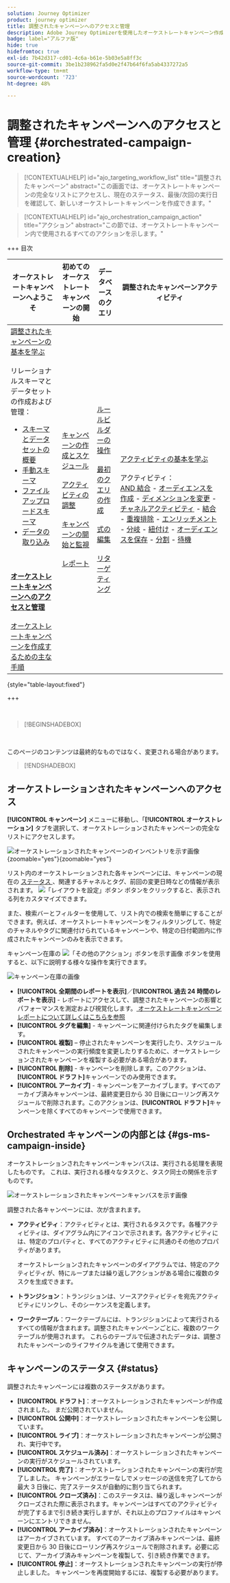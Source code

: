 ```yaml
---
solution: Journey Optimizer
product: journey optimizer
title: 調整されたキャンペーンへのアクセスと管理
description: Adobe Journey Optimizerを使用したオーケストレートキャンペーン作成の主な原則について説明します
badge: label="アルファ版"
hide: true
hidefromtoc: true
exl-id: 7b42d317-cd01-4c6a-b61e-5b03e5a8ff3c
source-git-commit: 3be1b238962fa5d0e2f47b64f6fa5ab4337272a5
workflow-type: tm+mt
source-wordcount: '723'
ht-degree: 48%

---
```


# 調整されたキャンペーンへのアクセスと管理 {#orchestrated-campaign-creation}

>[!CONTEXTUALHELP]
>id="ajo_targeting_workflow_list"
>title="調整されたキャンペーン"
>abstract="この画面では、オーケストレートキャンペーンの完全なリストにアクセスし、現在のステータス、最後/次回の実行日を確認して、新しいオーケストレートキャンペーンを作成できます。"

>[!CONTEXTUALHELP]
>id="ajo_orchestration_campaign_action"
>title="アクション"
>abstract="この節では、オーケストレートキャンペーン内で使用されるすべてのアクションを示します。"

+++ 目次

| オーケストレートキャンペーンへようこそ | 初めてのオーケストレートキャンペーンの開始 | データベースのクエリ | 調整されたキャンペーンアクティビティ |
|---|---|---|---|
| [ 調整されたキャンペーンの基本を学ぶ ](gs-orchestrated-campaigns.md)<br/><br/> リレーショナルスキーマとデータセットの作成および管理：</br> <ul><li>[ スキーマとデータセットの概要 ](gs-schemas.md)</li><li>[ 手動スキーマ ](manual-schema.md)</li><li>[ ファイルアップロードスキーマ ](file-upload-schema.md)</li><li>[ データの取り込み ](ingest-data.md)</li></ul><br/><br/><b>[ オーケストレートキャンペーンへのアクセスと管理 ](access-manage-orchestrated-campaigns.md)</b><br/><br/>[ オーケストレートキャンペーンを作成するための主な手順 ](gs-campaign-creation.md) | [キャンペーンの作成とスケジュール](create-orchestrated-campaign.md)<br/><br/>[アクティビティの調整](orchestrate-activities.md)<br/><br/>[キャンペーンの開始と監視](start-monitor-campaigns.md)<br/><br/>[レポート](reporting-campaigns.md) | [ルールビルダーの操作](orchestrated-rule-builder.md)<br/><br/>[最初のクエリの作成](build-query.md)<br/><br/>[式の編集](edit-expressions.md)<br/><br/>[リターゲティング](retarget.md) | [アクティビティの基本を学ぶ](activities/about-activities.md)<br/><br/>アクティビティ：<br/>[AND 結合](activities/and-join.md) - [オーディエンスを作成](activities/build-audience.md) - [ディメンションを変更](activities/change-dimension.md) - [チャネルアクティビティ](activities/channels.md) - [結合](activities/combine.md) - [重複排除](activities/deduplication.md) - [エンリッチメント](activities/enrichment.md) - [分岐](activities/fork.md) - [紐付け](activities/reconciliation.md) - [オーディエンスを保存](activities/save-audience.md) - [分割](activities/split.md) - [待機](activities/wait.md) |

{style="table-layout:fixed"}

+++

<br/>

>[!BEGINSHADEBOX]

</br>

このページのコンテンツは最終的なものではなく、変更される場合があります。

>[!ENDSHADEBOX]

## オーケストレーションされたキャンペーンへのアクセス

**[!UICONTROL キャンペーン]** メニューに移動し、「**[!UICONTROL オーケストレーション]** タブを選択して、オーケストレーションされたキャンペーンの完全なリストにアクセスします。

![ オーケストレーションされたキャンペーンのインベントリを示す画像 ](assets/inventory.png){zoomable="yes"}{zoomable="yes"}

リスト内のオーケストレーションされた各キャンペーンには、キャンペーンの現在の [ ステータス ](#status)、関連するチャネルとタグ、前回の変更日時などの情報が表示されます。 ![「レイアウトを設定」ボタン](assets/do-not-localize/inventory-configure-layout.svg) ボタンをクリックすると、表示される列をカスタマイズできます。

また、検索バーとフィルターを使用して、リスト内での検索を簡単にすることができます。例えば、オーケストレートキャンペーンをフィルタリングして、特定のチャネルやタグに関連付けられているキャンペーンや、特定の日付範囲内に作成されたキャンペーンのみを表示できます。

キャンペーン在庫の ![「その他のアクション」ボタンを示す画像](assets/do-not-localize/rule-builder-icon-more.svg) ボタンを使用すると、以下に説明する様々な操作を実行できます。

![キャンペーン在庫の画像](assets/inventory-actions.png)

* **[!UICONTROL 全期間のレポートを表示]**／**[!UICONTROL 過去 24 時間のレポートを表示]** - レポートにアクセスして、調整されたキャンペーンの影響とパフォーマンスを測定および視覚化します。[ オーケストレートキャンペーンレポートについて詳しくはこちらを参照 ](../orchestrated/reporting-campaigns.md)
* **[!UICONTROL タグを編集]** - キャンペーンに関連付けられたタグを編集します。
* **[!UICONTROL 複製]** – 停止されたキャンペーンを実行したり、スケジュールされたキャンペーンの実行頻度を変更したりするために、オーケストレーションされたキャンペーンを複製する必要がある場合があります。
* **[!UICONTROL 削除]** - キャンペーンを削除します。このアクションは、**[!UICONTROL ドラフト]**&#x200B;キャンペーンでのみ使用できます。
* **[!UICONTROL アーカイブ]** - キャンペーンをアーカイブします。すべてのアーカイブ済みキャンペーンは、最終変更日から 30 日後にローリング再スケジュールで削除されます。このアクションは、**[!UICONTROL ドラフト]**&#x200B;キャンペーンを除くすべてのキャンペーンで使用できます。

## Orchestrated キャンペーンの内部とは {#gs-ms-campaign-inside}

オーケストレーションされたキャンペーンキャンバスは、実行される処理を表現したものです。 これは、実行される様々なタスクと、タスク同士の関係を示すものです。

![ オーケストレーションされたキャンペーンキャンバスを示す画像 ](assets/canvas-example.png)

調整された各キャンペーンには、次が含まれます。

* **アクティビティ**：アクティビティとは、実行されるタスクです。各種アクティビティは、ダイアグラム内にアイコンで示されます。各アクティビティには、特定のプロパティと、すべてのアクティビティに共通のその他のプロパティがあります。

  オーケストレーションされたキャンペーンのダイアグラムでは、特定のアクティビティが、特にループまたは繰り返しアクションがある場合に複数のタスクを生成できます。

* **トランジション**：トランジションは、ソースアクティビティを宛先アクティビティにリンクし、そのシーケンスを定義します。

* **ワークテーブル**：ワークテーブルには、トランジションによって実行されるすべての情報が含まれます。調整されたキャンペーンごとに、複数のワークテーブルが使用されます。 これらのテーブルで伝達されたデータは、調整されたキャンペーンのライフサイクルを通じて使用できます。

## キャンペーンのステータス {#status}

調整されたキャンペーンには複数のステータスがあります。

* **[!UICONTROL ドラフト]**：オーケストレーションされたキャンペーンが作成されました。 まだ公開されていません。
* **[!UICONTROL 公開中]**：オーケストレーションされたキャンペーンを公開しています。
* **[!UICONTROL ライブ]**：オーケストレーションされたキャンペーンが公開され、実行中です。
* **[!UICONTROL スケジュール済み]**：オーケストレーションされたキャンペーンの実行がスケジュールされています。
* **[!UICONTROL 完了]**：オーケストレーションされたキャンペーンの実行が完了しました。 キャンペーンがエラーなしでメッセージの送信を完了してから最大 3 日後に、完了ステータスが自動的に割り当てられます。
* **[!UICONTROL クローズ済み]**：このステータスは、繰り返しキャンペーンがクローズされた際に表示されます。キャンペーンはすべてのアクティビティが完了するまで引き続き実行しますが、それ以上のプロファイルはキャンペーンにエントリできません。
* **[!UICONTROL アーカイブ済み]**：オーケストレーションされたキャンペーンはアーカイブされています。 すべてのアーカイブ済みキャンペーンは、最終変更日から 30 日後にローリング再スケジュールで削除されます。必要に応じて、アーカイブ済みキャンペーンを複製して、引き続き作業できます。
* **[!UICONTROL 停止]**：オーケストレーションされたキャンペーンの実行が停止しました。 キャンペーンを再度開始するには、複製する必要があります。
